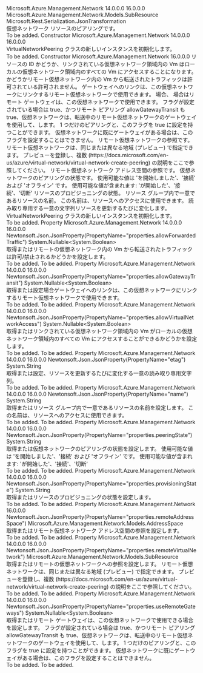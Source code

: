 <Type Name="VirtualNetworkPeering" FullName="Microsoft.Azure.Management.Network.Models.VirtualNetworkPeering">
  <TypeSignature Language="C#" Value="public class VirtualNetworkPeering : Microsoft.Azure.Management.Network.Models.SubResource" />
  <TypeSignature Language="ILAsm" Value=".class public auto ansi beforefieldinit VirtualNetworkPeering extends Microsoft.Azure.Management.Network.Models.SubResource" />
  <TypeSignature Language="DocId" Value="T:Microsoft.Azure.Management.Network.Models.VirtualNetworkPeering" />
  <TypeSignature Language="VB.NET" Value="Public Class VirtualNetworkPeering&#xA;Inherits SubResource" />
  <TypeSignature Language="F#" Value="type VirtualNetworkPeering = class&#xA;    inherit SubResource" />
  <AssemblyInfo>
    <AssemblyName>Microsoft.Azure.Management.Network</AssemblyName>
    <AssemblyVersion>14.0.0.0</AssemblyVersion>
    <AssemblyVersion>16.0.0.0</AssemblyVersion>
  </AssemblyInfo>
  <Base>
    <BaseTypeName>Microsoft.Azure.Management.Network.Models.SubResource</BaseTypeName>
  </Base>
  <Interfaces />
  <Attributes>
    <Attribute>
      <AttributeName>Microsoft.Rest.Serialization.JsonTransformation</AttributeName>
    </Attribute>
  </Attributes>
  <Docs>
    <summary>
            仮想ネットワーク リソースのピアリングです。
            </summary>
    <remarks>To be added.</remarks>
  </Docs>
  <Members>
    <Member MemberName=".ctor">
      <MemberSignature Language="C#" Value="public VirtualNetworkPeering ();" />
      <MemberSignature Language="ILAsm" Value=".method public hidebysig specialname rtspecialname instance void .ctor() cil managed" />
      <MemberSignature Language="DocId" Value="M:Microsoft.Azure.Management.Network.Models.VirtualNetworkPeering.#ctor" />
      <MemberSignature Language="VB.NET" Value="Public Sub New ()" />
      <MemberType>Constructor</MemberType>
      <AssemblyInfo>
        <AssemblyName>Microsoft.Azure.Management.Network</AssemblyName>
        <AssemblyVersion>14.0.0.0</AssemblyVersion>
        <AssemblyVersion>16.0.0.0</AssemblyVersion>
      </AssemblyInfo>
      <Parameters />
      <Docs>
        <summary>
            VirtualNetworkPeering クラスの新しいインスタンスを初期化します。
            </summary>
        <remarks>To be added.</remarks>
      </Docs>
    </Member>
    <Member MemberName=".ctor">
      <MemberSignature Language="C#" Value="public VirtualNetworkPeering (string id = null, Nullable&lt;bool&gt; allowVirtualNetworkAccess = null, Nullable&lt;bool&gt; allowForwardedTraffic = null, Nullable&lt;bool&gt; allowGatewayTransit = null, Nullable&lt;bool&gt; useRemoteGateways = null, Microsoft.Azure.Management.Network.Models.SubResource remoteVirtualNetwork = null, Microsoft.Azure.Management.Network.Models.AddressSpace remoteAddressSpace = null, string peeringState = null, string provisioningState = null, string name = null, string etag = null);" />
      <MemberSignature Language="ILAsm" Value=".method public hidebysig specialname rtspecialname instance void .ctor(string id, valuetype System.Nullable`1&lt;bool&gt; allowVirtualNetworkAccess, valuetype System.Nullable`1&lt;bool&gt; allowForwardedTraffic, valuetype System.Nullable`1&lt;bool&gt; allowGatewayTransit, valuetype System.Nullable`1&lt;bool&gt; useRemoteGateways, class Microsoft.Azure.Management.Network.Models.SubResource remoteVirtualNetwork, class Microsoft.Azure.Management.Network.Models.AddressSpace remoteAddressSpace, string peeringState, string provisioningState, string name, string etag) cil managed" />
      <MemberSignature Language="DocId" Value="M:Microsoft.Azure.Management.Network.Models.VirtualNetworkPeering.#ctor(System.String,System.Nullable{System.Boolean},System.Nullable{System.Boolean},System.Nullable{System.Boolean},System.Nullable{System.Boolean},Microsoft.Azure.Management.Network.Models.SubResource,Microsoft.Azure.Management.Network.Models.AddressSpace,System.String,System.String,System.String,System.String)" />
      <MemberSignature Language="VB.NET" Value="Public Sub New (Optional id As String = null, Optional allowVirtualNetworkAccess As Nullable(Of Boolean) = null, Optional allowForwardedTraffic As Nullable(Of Boolean) = null, Optional allowGatewayTransit As Nullable(Of Boolean) = null, Optional useRemoteGateways As Nullable(Of Boolean) = null, Optional remoteVirtualNetwork As SubResource = null, Optional remoteAddressSpace As AddressSpace = null, Optional peeringState As String = null, Optional provisioningState As String = null, Optional name As String = null, Optional etag As String = null)" />
      <MemberSignature Language="F#" Value="new Microsoft.Azure.Management.Network.Models.VirtualNetworkPeering : string * Nullable&lt;bool&gt; * Nullable&lt;bool&gt; * Nullable&lt;bool&gt; * Nullable&lt;bool&gt; * Microsoft.Azure.Management.Network.Models.SubResource * Microsoft.Azure.Management.Network.Models.AddressSpace * string * string * string * string -&gt; Microsoft.Azure.Management.Network.Models.VirtualNetworkPeering" Usage="new Microsoft.Azure.Management.Network.Models.VirtualNetworkPeering (id, allowVirtualNetworkAccess, allowForwardedTraffic, allowGatewayTransit, useRemoteGateways, remoteVirtualNetwork, remoteAddressSpace, peeringState, provisioningState, name, etag)" />
      <MemberType>Constructor</MemberType>
      <AssemblyInfo>
        <AssemblyName>Microsoft.Azure.Management.Network</AssemblyName>
        <AssemblyVersion>16.0.0.0</AssemblyVersion>
      </AssemblyInfo>
      <Parameters>
        <Parameter Name="id" Type="System.String" />
        <Parameter Name="allowVirtualNetworkAccess" Type="System.Nullable&lt;System.Boolean&gt;" />
        <Parameter Name="allowForwardedTraffic" Type="System.Nullable&lt;System.Boolean&gt;" />
        <Parameter Name="allowGatewayTransit" Type="System.Nullable&lt;System.Boolean&gt;" />
        <Parameter Name="useRemoteGateways" Type="System.Nullable&lt;System.Boolean&gt;" />
        <Parameter Name="remoteVirtualNetwork" Type="Microsoft.Azure.Management.Network.Models.SubResource" />
        <Parameter Name="remoteAddressSpace" Type="Microsoft.Azure.Management.Network.Models.AddressSpace" />
        <Parameter Name="peeringState" Type="System.String" />
        <Parameter Name="provisioningState" Type="System.String" />
        <Parameter Name="name" Type="System.String" />
        <Parameter Name="etag" Type="System.String" />
      </Parameters>
      <Docs>
        <param name="id">リソースの ID</param>
        <param name="allowVirtualNetworkAccess">かどうか、リンクされている仮想ネットワーク領域内の Vm はローカルの仮想ネットワーク領域内のすべての Vm にアクセスすることになります。</param>
        <param name="allowForwardedTraffic">かどうかリモート仮想ネットワーク内の Vm から転送されたトラフィックは許可されている許可されません。</param>
        <param name="allowGatewayTransit">ゲートウェイへのリンクは、この仮想ネットワークにリンクするリモート仮想ネットワークで使用できます。 場合、</param>
        <param name="useRemoteGateways">場合はリモート ゲートウェイは、この仮想ネットワークで使用できます。 フラグが設定されている場合は true、かつリモート ピアリング allowGatewayTransit も true、仮想ネットワークは、転送中のリモート仮想ネットワークのゲートウェイを使用して、します。 1 つだけのピアリングと、このフラグを true に設定を持つことができます。 仮想ネットワークに既にゲートウェイがある場合は、このフラグを設定することはできません。</param>
        <param name="remoteVirtualNetwork">リモート仮想ネットワークの参照です。 リモート仮想ネットワークは、同じまたは異なる地域 (プレビュー) で指定できます。 プレビューを登録し、複数 (https://docs.microsoft.com/en-us/azure/virtual-network/virtual-network-create-peering) の説明をここで参照してください。</param>
        <param name="remoteAddressSpace">リモート仮想ネットワーク アドレス空間の参照です。</param>
        <param name="peeringState">仮想ネットワークのピアリングの状態です。 使用可能な値は 'を開始しました'、'接続' および 'オフライン' です。 使用可能な値が含まれます: 'が開始した'、'接続'、'切断'</param>
        <param name="provisioningState">リソースのプロビジョニングの状態。</param>
        <param name="name">リソース グループ内で一意であるリソースの名前。 この名前は、リソースへのアクセスに使用できます。</param>
        <param name="etag">読み取り専用する一意の文字列リソースを更新するたびに変化します。</param>
        <summary>
            VirtualNetworkPeering クラスの新しいインスタンスを初期化します。
            </summary>
        <remarks>To be added.</remarks>
      </Docs>
    </Member>
    <Member MemberName="AllowForwardedTraffic">
      <MemberSignature Language="C#" Value="public Nullable&lt;bool&gt; AllowForwardedTraffic { get; set; }" />
      <MemberSignature Language="ILAsm" Value=".property instance valuetype System.Nullable`1&lt;bool&gt; AllowForwardedTraffic" />
      <MemberSignature Language="DocId" Value="P:Microsoft.Azure.Management.Network.Models.VirtualNetworkPeering.AllowForwardedTraffic" />
      <MemberSignature Language="VB.NET" Value="Public Property AllowForwardedTraffic As Nullable(Of Boolean)" />
      <MemberSignature Language="F#" Value="member this.AllowForwardedTraffic : Nullable&lt;bool&gt; with get, set" Usage="Microsoft.Azure.Management.Network.Models.VirtualNetworkPeering.AllowForwardedTraffic" />
      <MemberType>Property</MemberType>
      <AssemblyInfo>
        <AssemblyName>Microsoft.Azure.Management.Network</AssemblyName>
        <AssemblyVersion>14.0.0.0</AssemblyVersion>
        <AssemblyVersion>16.0.0.0</AssemblyVersion>
      </AssemblyInfo>
      <Attributes>
        <Attribute>
          <AttributeName>Newtonsoft.Json.JsonProperty(PropertyName="properties.allowForwardedTraffic")</AttributeName>
        </Attribute>
      </Attributes>
      <ReturnValue>
        <ReturnType>System.Nullable&lt;System.Boolean&gt;</ReturnType>
      </ReturnValue>
      <Docs>
        <summary>
            取得またはリモートの仮想ネットワーク内の Vm から転送されたトラフィックは許可/禁止されるかどうかを設定します。
            </summary>
        <value>To be added.</value>
        <remarks>To be added.</remarks>
      </Docs>
    </Member>
    <Member MemberName="AllowGatewayTransit">
      <MemberSignature Language="C#" Value="public Nullable&lt;bool&gt; AllowGatewayTransit { get; set; }" />
      <MemberSignature Language="ILAsm" Value=".property instance valuetype System.Nullable`1&lt;bool&gt; AllowGatewayTransit" />
      <MemberSignature Language="DocId" Value="P:Microsoft.Azure.Management.Network.Models.VirtualNetworkPeering.AllowGatewayTransit" />
      <MemberSignature Language="VB.NET" Value="Public Property AllowGatewayTransit As Nullable(Of Boolean)" />
      <MemberSignature Language="F#" Value="member this.AllowGatewayTransit : Nullable&lt;bool&gt; with get, set" Usage="Microsoft.Azure.Management.Network.Models.VirtualNetworkPeering.AllowGatewayTransit" />
      <MemberType>Property</MemberType>
      <AssemblyInfo>
        <AssemblyName>Microsoft.Azure.Management.Network</AssemblyName>
        <AssemblyVersion>14.0.0.0</AssemblyVersion>
        <AssemblyVersion>16.0.0.0</AssemblyVersion>
      </AssemblyInfo>
      <Attributes>
        <Attribute>
          <AttributeName>Newtonsoft.Json.JsonProperty(PropertyName="properties.allowGatewayTransit")</AttributeName>
        </Attribute>
      </Attributes>
      <ReturnValue>
        <ReturnType>System.Nullable&lt;System.Boolean&gt;</ReturnType>
      </ReturnValue>
      <Docs>
        <summary>
            取得または設定場合ゲートウェイへのリンクは、この仮想ネットワークにリンクするリモート仮想ネットワークで使用できます。
            </summary>
        <value>To be added.</value>
        <remarks>To be added.</remarks>
      </Docs>
    </Member>
    <Member MemberName="AllowVirtualNetworkAccess">
      <MemberSignature Language="C#" Value="public Nullable&lt;bool&gt; AllowVirtualNetworkAccess { get; set; }" />
      <MemberSignature Language="ILAsm" Value=".property instance valuetype System.Nullable`1&lt;bool&gt; AllowVirtualNetworkAccess" />
      <MemberSignature Language="DocId" Value="P:Microsoft.Azure.Management.Network.Models.VirtualNetworkPeering.AllowVirtualNetworkAccess" />
      <MemberSignature Language="VB.NET" Value="Public Property AllowVirtualNetworkAccess As Nullable(Of Boolean)" />
      <MemberSignature Language="F#" Value="member this.AllowVirtualNetworkAccess : Nullable&lt;bool&gt; with get, set" Usage="Microsoft.Azure.Management.Network.Models.VirtualNetworkPeering.AllowVirtualNetworkAccess" />
      <MemberType>Property</MemberType>
      <AssemblyInfo>
        <AssemblyName>Microsoft.Azure.Management.Network</AssemblyName>
        <AssemblyVersion>14.0.0.0</AssemblyVersion>
        <AssemblyVersion>16.0.0.0</AssemblyVersion>
      </AssemblyInfo>
      <Attributes>
        <Attribute>
          <AttributeName>Newtonsoft.Json.JsonProperty(PropertyName="properties.allowVirtualNetworkAccess")</AttributeName>
        </Attribute>
      </Attributes>
      <ReturnValue>
        <ReturnType>System.Nullable&lt;System.Boolean&gt;</ReturnType>
      </ReturnValue>
      <Docs>
        <summary>
            取得またはリンクされている仮想ネットワーク領域内の Vm がローカルの仮想ネットワーク領域内のすべての Vm にアクセスすることができるかどうかを設定します。
            </summary>
        <value>To be added.</value>
        <remarks>To be added.</remarks>
      </Docs>
    </Member>
    <Member MemberName="Etag">
      <MemberSignature Language="C#" Value="public string Etag { get; set; }" />
      <MemberSignature Language="ILAsm" Value=".property instance string Etag" />
      <MemberSignature Language="DocId" Value="P:Microsoft.Azure.Management.Network.Models.VirtualNetworkPeering.Etag" />
      <MemberSignature Language="VB.NET" Value="Public Property Etag As String" />
      <MemberSignature Language="F#" Value="member this.Etag : string with get, set" Usage="Microsoft.Azure.Management.Network.Models.VirtualNetworkPeering.Etag" />
      <MemberType>Property</MemberType>
      <AssemblyInfo>
        <AssemblyName>Microsoft.Azure.Management.Network</AssemblyName>
        <AssemblyVersion>14.0.0.0</AssemblyVersion>
        <AssemblyVersion>16.0.0.0</AssemblyVersion>
      </AssemblyInfo>
      <Attributes>
        <Attribute>
          <AttributeName>Newtonsoft.Json.JsonProperty(PropertyName="etag")</AttributeName>
        </Attribute>
      </Attributes>
      <ReturnValue>
        <ReturnType>System.String</ReturnType>
      </ReturnValue>
      <Docs>
        <summary>
            取得または設定、リソースを更新するたびに変化する一意の読み取り専用文字列。
            </summary>
        <value>To be added.</value>
        <remarks>To be added.</remarks>
      </Docs>
    </Member>
    <Member MemberName="Name">
      <MemberSignature Language="C#" Value="public string Name { get; set; }" />
      <MemberSignature Language="ILAsm" Value=".property instance string Name" />
      <MemberSignature Language="DocId" Value="P:Microsoft.Azure.Management.Network.Models.VirtualNetworkPeering.Name" />
      <MemberSignature Language="VB.NET" Value="Public Property Name As String" />
      <MemberSignature Language="F#" Value="member this.Name : string with get, set" Usage="Microsoft.Azure.Management.Network.Models.VirtualNetworkPeering.Name" />
      <MemberType>Property</MemberType>
      <AssemblyInfo>
        <AssemblyName>Microsoft.Azure.Management.Network</AssemblyName>
        <AssemblyVersion>14.0.0.0</AssemblyVersion>
        <AssemblyVersion>16.0.0.0</AssemblyVersion>
      </AssemblyInfo>
      <Attributes>
        <Attribute>
          <AttributeName>Newtonsoft.Json.JsonProperty(PropertyName="name")</AttributeName>
        </Attribute>
      </Attributes>
      <ReturnValue>
        <ReturnType>System.String</ReturnType>
      </ReturnValue>
      <Docs>
        <summary>
            取得またはリソース グループ内で一意であるリソースの名前を設定します。 この名前は、リソースへのアクセスに使用できます。
            </summary>
        <value>To be added.</value>
        <remarks>To be added.</remarks>
      </Docs>
    </Member>
    <Member MemberName="PeeringState">
      <MemberSignature Language="C#" Value="public string PeeringState { get; set; }" />
      <MemberSignature Language="ILAsm" Value=".property instance string PeeringState" />
      <MemberSignature Language="DocId" Value="P:Microsoft.Azure.Management.Network.Models.VirtualNetworkPeering.PeeringState" />
      <MemberSignature Language="VB.NET" Value="Public Property PeeringState As String" />
      <MemberSignature Language="F#" Value="member this.PeeringState : string with get, set" Usage="Microsoft.Azure.Management.Network.Models.VirtualNetworkPeering.PeeringState" />
      <MemberType>Property</MemberType>
      <AssemblyInfo>
        <AssemblyName>Microsoft.Azure.Management.Network</AssemblyName>
        <AssemblyVersion>14.0.0.0</AssemblyVersion>
        <AssemblyVersion>16.0.0.0</AssemblyVersion>
      </AssemblyInfo>
      <Attributes>
        <Attribute>
          <AttributeName>Newtonsoft.Json.JsonProperty(PropertyName="properties.peeringState")</AttributeName>
        </Attribute>
      </Attributes>
      <ReturnValue>
        <ReturnType>System.String</ReturnType>
      </ReturnValue>
      <Docs>
        <summary>
            取得または仮想ネットワークのピアリングの状態を設定します。 使用可能な値は 'を開始しました'、'接続' および 'オフライン' です。 使用可能な値が含まれます: 'が開始した'、'接続'、'切断'
            </summary>
        <value>To be added.</value>
        <remarks>To be added.</remarks>
      </Docs>
    </Member>
    <Member MemberName="ProvisioningState">
      <MemberSignature Language="C#" Value="public string ProvisioningState { get; set; }" />
      <MemberSignature Language="ILAsm" Value=".property instance string ProvisioningState" />
      <MemberSignature Language="DocId" Value="P:Microsoft.Azure.Management.Network.Models.VirtualNetworkPeering.ProvisioningState" />
      <MemberSignature Language="VB.NET" Value="Public Property ProvisioningState As String" />
      <MemberSignature Language="F#" Value="member this.ProvisioningState : string with get, set" Usage="Microsoft.Azure.Management.Network.Models.VirtualNetworkPeering.ProvisioningState" />
      <MemberType>Property</MemberType>
      <AssemblyInfo>
        <AssemblyName>Microsoft.Azure.Management.Network</AssemblyName>
        <AssemblyVersion>14.0.0.0</AssemblyVersion>
        <AssemblyVersion>16.0.0.0</AssemblyVersion>
      </AssemblyInfo>
      <Attributes>
        <Attribute>
          <AttributeName>Newtonsoft.Json.JsonProperty(PropertyName="properties.provisioningState")</AttributeName>
        </Attribute>
      </Attributes>
      <ReturnValue>
        <ReturnType>System.String</ReturnType>
      </ReturnValue>
      <Docs>
        <summary>
            取得またはリソースのプロビジョニングの状態を設定します。
            </summary>
        <value>To be added.</value>
        <remarks>To be added.</remarks>
      </Docs>
    </Member>
    <Member MemberName="RemoteAddressSpace">
      <MemberSignature Language="C#" Value="public Microsoft.Azure.Management.Network.Models.AddressSpace RemoteAddressSpace { get; set; }" />
      <MemberSignature Language="ILAsm" Value=".property instance class Microsoft.Azure.Management.Network.Models.AddressSpace RemoteAddressSpace" />
      <MemberSignature Language="DocId" Value="P:Microsoft.Azure.Management.Network.Models.VirtualNetworkPeering.RemoteAddressSpace" />
      <MemberSignature Language="VB.NET" Value="Public Property RemoteAddressSpace As AddressSpace" />
      <MemberSignature Language="F#" Value="member this.RemoteAddressSpace : Microsoft.Azure.Management.Network.Models.AddressSpace with get, set" Usage="Microsoft.Azure.Management.Network.Models.VirtualNetworkPeering.RemoteAddressSpace" />
      <MemberType>Property</MemberType>
      <AssemblyInfo>
        <AssemblyName>Microsoft.Azure.Management.Network</AssemblyName>
        <AssemblyVersion>16.0.0.0</AssemblyVersion>
      </AssemblyInfo>
      <Attributes>
        <Attribute>
          <AttributeName>Newtonsoft.Json.JsonProperty(PropertyName="properties.remoteAddressSpace")</AttributeName>
        </Attribute>
      </Attributes>
      <ReturnValue>
        <ReturnType>Microsoft.Azure.Management.Network.Models.AddressSpace</ReturnType>
      </ReturnValue>
      <Docs>
        <summary>
            取得またはリモート仮想ネットワーク アドレス空間の参照を設定します。
            </summary>
        <value>To be added.</value>
        <remarks>To be added.</remarks>
      </Docs>
    </Member>
    <Member MemberName="RemoteVirtualNetwork">
      <MemberSignature Language="C#" Value="public Microsoft.Azure.Management.Network.Models.SubResource RemoteVirtualNetwork { get; set; }" />
      <MemberSignature Language="ILAsm" Value=".property instance class Microsoft.Azure.Management.Network.Models.SubResource RemoteVirtualNetwork" />
      <MemberSignature Language="DocId" Value="P:Microsoft.Azure.Management.Network.Models.VirtualNetworkPeering.RemoteVirtualNetwork" />
      <MemberSignature Language="VB.NET" Value="Public Property RemoteVirtualNetwork As SubResource" />
      <MemberSignature Language="F#" Value="member this.RemoteVirtualNetwork : Microsoft.Azure.Management.Network.Models.SubResource with get, set" Usage="Microsoft.Azure.Management.Network.Models.VirtualNetworkPeering.RemoteVirtualNetwork" />
      <MemberType>Property</MemberType>
      <AssemblyInfo>
        <AssemblyName>Microsoft.Azure.Management.Network</AssemblyName>
        <AssemblyVersion>14.0.0.0</AssemblyVersion>
        <AssemblyVersion>16.0.0.0</AssemblyVersion>
      </AssemblyInfo>
      <Attributes>
        <Attribute>
          <AttributeName>Newtonsoft.Json.JsonProperty(PropertyName="properties.remoteVirtualNetwork")</AttributeName>
        </Attribute>
      </Attributes>
      <ReturnValue>
        <ReturnType>Microsoft.Azure.Management.Network.Models.SubResource</ReturnType>
      </ReturnValue>
      <Docs>
        <summary>
            取得またはリモートの仮想ネットワークへの参照を設定します。 リモート仮想ネットワークは、同じまたは異なる地域 (プレビュー) で指定できます。 プレビューを登録し、複数 (https://docs.microsoft.com/en-us/azure/virtual-network/virtual-network-create-peering) の説明をここで参照してください。
            </summary>
        <value>To be added.</value>
        <remarks>To be added.</remarks>
      </Docs>
    </Member>
    <Member MemberName="UseRemoteGateways">
      <MemberSignature Language="C#" Value="public Nullable&lt;bool&gt; UseRemoteGateways { get; set; }" />
      <MemberSignature Language="ILAsm" Value=".property instance valuetype System.Nullable`1&lt;bool&gt; UseRemoteGateways" />
      <MemberSignature Language="DocId" Value="P:Microsoft.Azure.Management.Network.Models.VirtualNetworkPeering.UseRemoteGateways" />
      <MemberSignature Language="VB.NET" Value="Public Property UseRemoteGateways As Nullable(Of Boolean)" />
      <MemberSignature Language="F#" Value="member this.UseRemoteGateways : Nullable&lt;bool&gt; with get, set" Usage="Microsoft.Azure.Management.Network.Models.VirtualNetworkPeering.UseRemoteGateways" />
      <MemberType>Property</MemberType>
      <AssemblyInfo>
        <AssemblyName>Microsoft.Azure.Management.Network</AssemblyName>
        <AssemblyVersion>14.0.0.0</AssemblyVersion>
        <AssemblyVersion>16.0.0.0</AssemblyVersion>
      </AssemblyInfo>
      <Attributes>
        <Attribute>
          <AttributeName>Newtonsoft.Json.JsonProperty(PropertyName="properties.useRemoteGateways")</AttributeName>
        </Attribute>
      </Attributes>
      <ReturnValue>
        <ReturnType>System.Nullable&lt;System.Boolean&gt;</ReturnType>
      </ReturnValue>
      <Docs>
        <summary>
            取得またはリモート ゲートウェイは、この仮想ネットワークで使用できる場合を設定します。 フラグが設定されている場合は true、かつリモート ピアリング allowGatewayTransit も true、仮想ネットワークは、転送中のリモート仮想ネットワークのゲートウェイを使用して、します。 1 つだけのピアリングと、このフラグを true に設定を持つことができます。 仮想ネットワークに既にゲートウェイがある場合は、このフラグを設定することはできません。
            </summary>
        <value>To be added.</value>
        <remarks>To be added.</remarks>
      </Docs>
    </Member>
  </Members>
</Type>